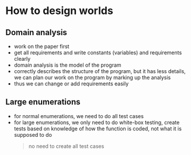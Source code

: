 # How to design worlds

## Domain analysis

- work on the paper first
- get all requirements and write constants (variables) and requirements clearly
- domain analysis is the model of the program
- correctly describes the structure of the program, but it has less details, we can plan our work on the program by marking up the analysis
- thus we can change or add requirements easily

## Large enumerations

- for normal enumerations, we need to do all test cases
- for large enumerations, we only need to do white-box testing, create tests based on knowledge of how the function is coded, not what it is supposed to do
  > no need to create all test cases
